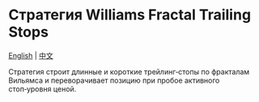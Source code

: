 # Стратегия Williams Fractal Trailing Stops
[English](README.md) | [中文](README_cn.md)

Стратегия строит длинные и короткие трейлинг‑стопы по фракталам Вильямса и переворачивает позицию при пробое активного стоп‑уровня ценой.
